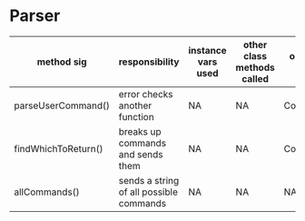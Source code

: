 # Parser
|method sig|responsibility | instance vars used | other class methods called| objects used | lines of code|
|--|--|--|--|--|--|
|parseUserCommand()|error checks another function|NA|NA|Command|9|
|findWhichToReturn()|breaks up commands and sends them|NA|NA|Command|9|
|allCommands()|sends a string of all possible commands|NA|NA|NA|3|
